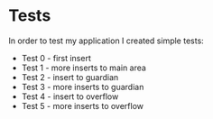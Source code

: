# Tests

In order to test my application I created simple tests:
- Test 0 - first insert
- Test 1 - more inserts to main area
- Test 2 - insert to guardian
- Test 3 - more inserts to guardian
- Test 4 - insert to overflow
- Test 5 - more inserts to overflow